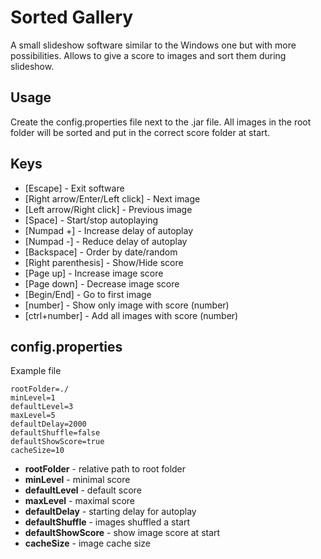 # Sorted Gallery
A small slideshow software similar to the Windows one but with more possibilities.
Allows to give a score to images and sort them during slideshow.

## Usage

Create the config.properties file next to the .jar file.
All images in the root folder will be sorted and put in the correct score folder at start.

## Keys

* [Escape] - Exit software
* [Right arrow/Enter/Left click] - Next image
* [Left arrow/Right click] - Previous image
* [Space] - Start/stop autoplaying
* [Numpad +] - Increase delay of autoplay
* [Numpad -] - Reduce delay of autoplay
* [Backspace] - Order by date/random
* [Right parenthesis] - Show/Hide score
* [Page up] - Increase image score
* [Page down] - Decrease image score
* [Begin/End] - Go to first image
* [number] - Show only image with score (number)
* [ctrl+number] - Add all images with score (number)

## config.properties

Example file

```
rootFolder=./
minLevel=1
defaultLevel=3
maxLevel=5
defaultDelay=2000
defaultShuffle=false
defaultShowScore=true
cacheSize=10
```

* **rootFolder** - relative path to root folder
* **minLevel** - minimal score
* **defaultLevel** - default score
* **maxLevel** - maximal score
* **defaultDelay** - starting delay for autoplay
* **defaultShuffle** - images shuffled a start
* **defaultShowScore** - show image score at start
* **cacheSize** - image cache size
